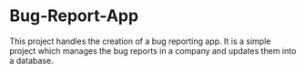 # Bug-Report-App

This project handles the creation of a bug reporting app. It is a simple project which manages the bug reports in a company and updates them into a database.
